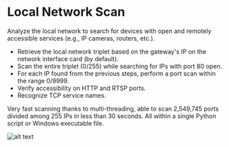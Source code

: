 # Local Network Scan

Analyze the local network to search for devices with open and remotely accessible services (e.g., IP cameras, routers, etc.).

* Retrieve the local network triplet based on the gateway's IP on the network interface card (by default).
* Scan the entire triplet (0/255) while searching for IPs with port 80 open.
* For each IP found from the previous steps, perform a port scan within the range 0/9999.
* Verify accessibility on HTTP and RTSP ports.
* Recognize TCP service names.

Very fast scanning thanks to multi-threading, able to scan 2,549,745 ports divided among 255 IPs in less than 30 seconds. All within a single Python script or Windows executable file.

![alt text](https://raw.githubusercontent.com/theking0/LocalScan/main/IMG.JPG)
